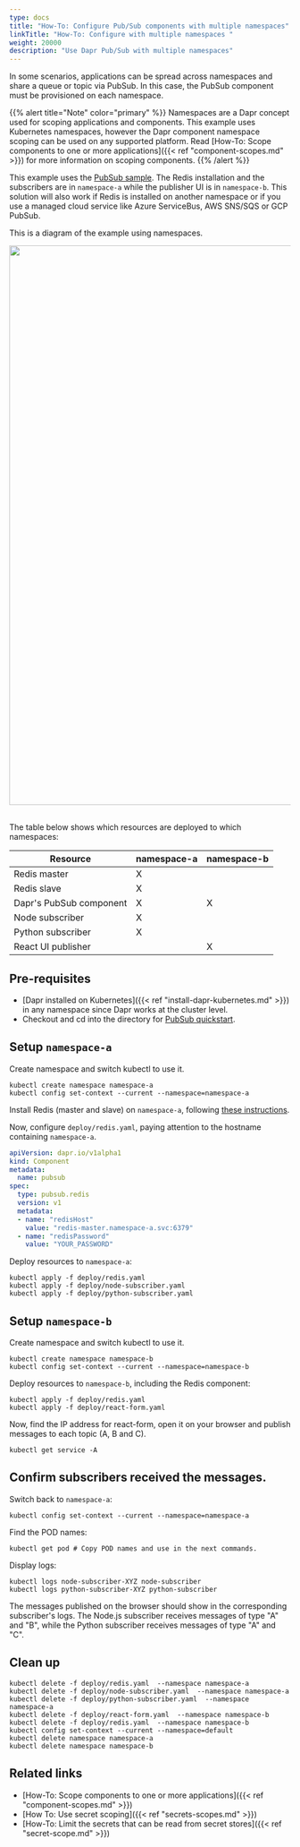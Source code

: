 ```yaml
---
type: docs
title: "How-To: Configure Pub/Sub components with multiple namespaces"
linkTitle: "How-To: Configure with multiple namespaces "
weight: 20000
description: "Use Dapr Pub/Sub with multiple namespaces"
---
```


In some scenarios, applications can be spread across namespaces and share a queue or topic via PubSub. In this case, the PubSub component must be provisioned on each namespace.

{{% alert title="Note" color="primary" %}}
Namespaces are a Dapr concept used for scoping applications and components. This example uses Kubernetes namespaces, however the Dapr component namespace scoping can be used on any supported platform. Read [How-To: Scope components to one or more applications]({{< ref "component-scopes.md" >}}) for more information on scoping components.
{{% /alert %}}

This example uses the [PubSub sample](https://github.com/dapr/quickstarts/tree/master/pub-sub). The Redis installation and the subscribers are in `namespace-a` while the publisher UI is in `namespace-b`. This solution will also work if Redis is installed on another namespace or if you use a managed cloud service like Azure ServiceBus, AWS SNS/SQS or GCP PubSub.

This is a diagram of the example using namespaces.

<img src="/images/pubsub-multiple-namespaces.png" width=1000>
<br></br>

The table below shows which resources are deployed to which namespaces:

| Resource                | namespace-a | namespace-b |
|------------------------ |-------------|-------------|
| Redis master            | X           |             |
| Redis slave             | X           |             |
| Dapr's PubSub component | X           | X           |
| Node subscriber         | X           |             |
| Python subscriber       | X           |             |
| React UI publisher      |             | X           |

## Pre-requisites

* [Dapr installed on Kubernetes]({{< ref "install-dapr-kubernetes.md" >}}) in any namespace since Dapr works at the cluster level.
* Checkout and cd into the directory for [PubSub quickstart](https://github.com/dapr/quickstarts/tree/master/pub-sub).

## Setup `namespace-a`

Create namespace and switch kubectl to use it.
```
kubectl create namespace namespace-a
kubectl config set-context --current --namespace=namespace-a
```

Install Redis (master and slave) on `namespace-a`, following [these instructions](https://github.com/dapr/docs/blob/master/howto/setup-pub-sub-message-broker/setup-redis.md).

Now, configure `deploy/redis.yaml`, paying attention to the hostname containing `namespace-a`.

```yaml
apiVersion: dapr.io/v1alpha1
kind: Component
metadata:
  name: pubsub
spec:
  type: pubsub.redis
  version: v1
  metadata:
  - name: "redisHost"
    value: "redis-master.namespace-a.svc:6379"
  - name: "redisPassword"
    value: "YOUR_PASSWORD"
```

Deploy resources to `namespace-a`:
```
kubectl apply -f deploy/redis.yaml
kubectl apply -f deploy/node-subscriber.yaml
kubectl apply -f deploy/python-subscriber.yaml
```

## Setup `namespace-b`

Create namespace and switch kubectl to use it.
```
kubectl create namespace namespace-b
kubectl config set-context --current --namespace=namespace-b
```

Deploy resources to `namespace-b`, including the Redis component:
```
kubectl apply -f deploy/redis.yaml
kubectl apply -f deploy/react-form.yaml
```

Now, find the IP address for react-form, open it on your browser and publish messages to each topic (A, B and C).
```
kubectl get service -A
```

## Confirm subscribers received the messages.

Switch back to `namespace-a`:
```
kubectl config set-context --current --namespace=namespace-a
```

Find the POD names:
```
kubectl get pod # Copy POD names and use in the next commands.
```

Display logs:
```
kubectl logs node-subscriber-XYZ node-subscriber
kubectl logs python-subscriber-XYZ python-subscriber
```

The messages published on the browser should show in the corresponding subscriber's logs. The Node.js subscriber receives messages of type "A" and "B", while the Python subscriber receives messages of type "A" and "C".

## Clean up

```
kubectl delete -f deploy/redis.yaml  --namespace namespace-a
kubectl delete -f deploy/node-subscriber.yaml  --namespace namespace-a
kubectl delete -f deploy/python-subscriber.yaml  --namespace namespace-a
kubectl delete -f deploy/react-form.yaml  --namespace namespace-b
kubectl delete -f deploy/redis.yaml  --namespace namespace-b
kubectl config set-context --current --namespace=default
kubectl delete namespace namespace-a
kubectl delete namespace namespace-b
```

## Related links
- [How-To: Scope components to one or more applications]({{< ref "component-scopes.md" >}}) 
- [How To: Use secret scoping]({{< ref "secrets-scopes.md" >}}) 
- [How-To: Limit the secrets that can be read from secret stores]({{< ref "secret-scope.md" >}})